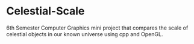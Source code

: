 # Celestial-Scale
6th Semester Computer Graphics mini project that compares the scale of celestial objects in our known universe using cpp and OpenGL.
